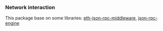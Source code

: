 ### Network interaction

This package base on some libraries: [eth-json-rpc-middleware](https://github.com/MetaMask/eth-json-rpc-middleware), [json-rpc-engine](https://github.com/MetaMask/json-rpc-engine)
